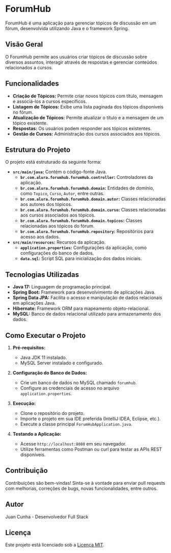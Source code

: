 # ForumHub

ForumHub é uma aplicação para gerenciar tópicos de discussão em um fórum, desenvolvida utilizando Java e o framework Spring.

## Visão Geral

O ForumHub permite aos usuários criar tópicos de discussão sobre diversos assuntos, interagir através de respostas e gerenciar conteúdos relacionados a cursos.

## Funcionalidades

- **Criação de Tópicos:** Permite criar novos tópicos com título, mensagem e associá-los a cursos específicos.
- **Listagem de Tópicos:** Exibe uma lista paginada dos tópicos disponíveis no fórum.
- **Atualização de Tópicos:** Permite atualizar o título e a mensagem de um tópico existente.
- **Respostas:** Os usuários podem responder aos tópicos existentes.
- **Gestão de Cursos:** Administração dos cursos associados aos tópicos.

## Estrutura do Projeto

O projeto está estruturado da seguinte forma:

- **`src/main/java`:** Contém o código-fonte Java.
    - **`br.com.alura.forumhub.forumHub.controller`:** Controladores da aplicação.
    - **`br.com.alura.forumhub.forumHub.domain`:** Entidades de domínio, como `Topico`, `Curso`, `Autor`, entre outras.
    - **`br.com.alura.forumhub.forumHub.domain.autor`:** Classes relacionadas aos autores dos tópicos.
    - **`br.com.alura.forumhub.forumHub.domain.curso`:** Classes relacionadas aos cursos associados aos tópicos.
    - **`br.com.alura.forumhub.forumHub.domain.topicos`:** Classes relacionadas aos tópicos do fórum.
    - **`br.com.alura.forumhub.forumHub.repository`:** Repositórios para acesso aos dados.
- **`src/main/resources`:** Recursos da aplicação.
    - **`application.properties`:** Configurações da aplicação, como configurações do banco de dados.
    - **`data.sql`:** Script SQL para inicialização dos dados iniciais.

## Tecnologias Utilizadas

- **Java 17:** Linguagem de programação principal.
- **Spring Boot:** Framework para desenvolvimento de aplicações Java.
- **Spring Data JPA:** Facilita o acesso e manipulação de dados relacionais em aplicações Java.
- **Hibernate:** Framework ORM para mapeamento objeto-relacional.
- **MySQL:** Banco de dados relacional utilizado para armazenamento dos dados.

## Como Executar o Projeto

1. **Pré-requisitos:**
    - Java JDK 11 instalado.
    - MySQL Server instalado e configurado.

2. **Configuração do Banco de Dados:**
    - Crie um banco de dados no MySQL chamado `forumhub`.
    - Configure as credenciais de acesso no arquivo `application.properties`.

3. **Execução:**
    - Clone o repositório do projeto.
    - Importe o projeto em sua IDE preferida (IntelliJ IDEA, Eclipse, etc.).
    - Execute a classe principal `ForumHubApplication.java`.

4. **Testando a Aplicação:**
    - Acesse `http://localhost:8080` em seu navegador.
    - Utilize ferramentas como Postman ou curl para testar as APIs REST disponíveis.

## Contribuição

Contribuições são bem-vindas! Sinta-se à vontade para enviar pull requests com melhorias, correções de bugs, novas funcionalidades, entre outros.

## Autor

Juan Cunha - Desenvolvedor Full Stack

## Licença

Este projeto está licenciado sob a [Licença MIT](https://opensource.org/licenses/MIT).
